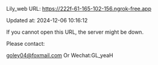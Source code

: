 Lily_web URL: https://222f-61-165-102-156.ngrok-free.app

Updated at: 2024-12-06 10:16:12

If you cannot open this URL, the server might be down.

Please contact: 

goley04@foxmail.com Or Wechat:GL_yeaH